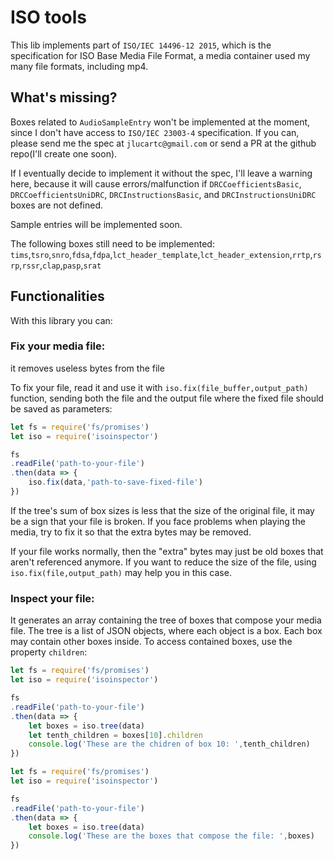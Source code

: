 # ISO tools
This lib implements part of `ISO/IEC 14496-12 2015`, which is the specification for ISO Base Media File Format, a media container used my many file formats, including mp4.

## What's missing?
Boxes related to `AudioSampleEntry` won't be implemented at the moment, since I don't have access to `ISO/IEC
23003‐4` specification. If you can, please send me the spec at `jlucartc@gmail.com` or send a PR at the github repo(I'll create one soon).

If I eventually decide to implement it without the spec, I'll leave a warning here, because it will cause errors/malfunction if `DRCCoefficientsBasic`, `DRCCoefficientsUniDRC`, `DRCInstructionsBasic`,
and `DRCInstructionsUniDRC` boxes are not defined.

Sample entries will be implemented soon.

The following boxes still need to be implemented:
`tims`,`tsro`,`snro`,`fdsa`,`fdpa`,`lct_header_template`,`lct_header_extension`,`rrtp`,`rsrp`,`rssr`,`clap`,`pasp`,`srat`

## Functionalities
With this library you can:
### Fix your media file:
it removes useless bytes from the file

To fix your file, read it and use it with `iso.fix(file_buffer,output_path)` function, sending both the file and the output file where the fixed file should be saved as parameters:

```javascript
let fs = require('fs/promises')
let iso = require('isoinspector')

fs
.readFile('path-to-your-file')
.then(data => {
    iso.fix(data,'path-to-save-fixed-file')
})
```

If the tree's sum of box sizes is less that the size of the original file, it may be a sign that your file is broken. If you face problems when playing the media, try to fix it so that the extra bytes may be removed.

If your file works normally, then the "extra" bytes may just be old boxes that aren't referenced anymore. If you want to reduce the size of the file, using `iso.fix(file,output_path)` may help you in this case.

### Inspect your file:
It generates an array containing the tree of boxes that compose your media file. The tree is a list of JSON objects, where each object is a box. Each box may contain other boxes inside. To access contained boxes, use the property `children`:

```javascript
let fs = require('fs/promises')
let iso = require('isoinspector')

fs
.readFile('path-to-your-file')
.then(data => {
    let boxes = iso.tree(data)
    let tenth_children = boxes[10].children
    console.log('These are the chidren of box 10: ',tenth_children)
})
```

```javascript
let fs = require('fs/promises')
let iso = require('isoinspector')

fs
.readFile('path-to-your-file')
.then(data => {
    let boxes = iso.tree(data)
    console.log('These are the boxes that compose the file: ',boxes)
})
```